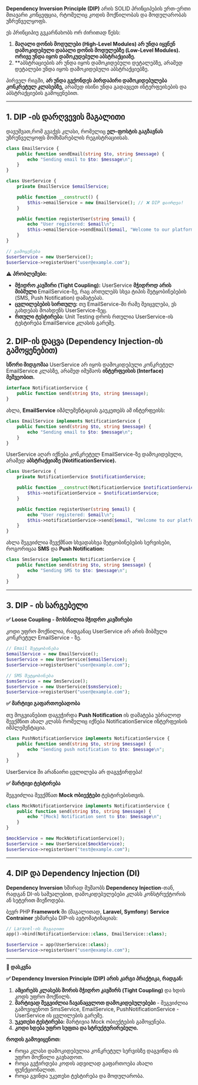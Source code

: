 **Dependency Inversion Principle (DIP)** არის SOLID პრინციპების ერთ-ერთი მთავარი კონცეფცია, რტომელიც კოდის მოქნილობას და მოდულარობას უზრუნველყოფს.

ეს პრინციპიუ გვკარნახობს ორ ძირითად წესს:
1. **მაღალი დონის მოდულები (High-Level Modules) არ უნდა იყვნენ დამოკიდებული დაბალი დონის მოდულებზე (Low-Level Modules). ორივე უნდა იყოს დამოკუდებული აბსტრაქციაზე.**
2. **აბსტრაციების არ უნდა იყოს დამოკიდებული დეტალებზე, არამედ დეტალები უნდა იყოს დამოკიდებული აბსტრაქციებზე.

პირველ რიგში, **არ უნდა გვქონდეს პირდაპირი დამოკიდებულება კონკრეტულ კლასებზე,** არამედ ისინი უნდა გადავცეთ ინტერფეისების და აბსტრაქციების გამოყენებით.

---
## 1. DIP -ის დარღვევის მაგალითი

დავუშვათ,რომ გვაქვს კლასი, რომელიც **ელ-ფოსტის გაგზავნას** უზრუნველყოფს მომხმარებლის რეგისტრაციისას.
```php
class EmailService {
    public function sendEmail(string $to, string $message) {
        echo "Sending email to $to: $message\n";
    }
}

class UserService {
    private EmailService $emailService;

    public function __construct() {
        $this->emailService = new EmailService(); // ❌ DIP დაირღვა!
    }

    public function registerUser(string $email) {
        echo "User registered: $email\n";
        $this->emailService->sendEmail($email, "Welcome to our platform!");
    }
}

// გამოყენება
$userService = new UserService();
$userService->registerUser("user@example.com");
```

⚠️ **პრობლემები:**

- **მჭიდრო კავშირი (Tight Coupling):** UserService **მჭიდროდ არის მიბმული** EmailService-ზე, რაც ართულებს სხვა ტიპის შეტყობინებების (SMS, Push Notification) დამატებას.
- **ცვლილებების სირთულე:** თუ EmailService-ში რამე შეიცვლება, ეს გახდებას მოახდენს UserService-ზეც.
- **რთული ტესტირება:** Unit Testing დროს რთულია UserService-ის ტესტირება EmailService კლასის გარეშე.

## 2. DIP-ის დაცვა (Dependency Injection-ის გამოყენებით)

**სწორი მიდგომაა** UserService არ იყოს დამოკიდებული კონკრეტულ EmailService კლასზე, არამედ იმუშაოს **ინტერფეისის (Interface) მეშვეობით.**

```php
interface NotificationService {
    public function send(string $to, string $message);
}
```

ახლა, **EmailService** იმპლემენტაციას გაუკეთებს ამ ინტერფეისს:

```php
class EmailService implements NotificationService {
    public function send(string $to, string $message) {
        echo "Sending email to $to: $message\n";
    }
}
```

UserService აღარ იქნება კონკრეტულ EmailService-ზე დამოკიდებული, არამედ **აბსტრაქციაზე (NotificationService).**

```php
class UserService {
    private NotificationService $notificationService;

    public function __construct(NotificationService $notificationService) {
        $this->notificationService = $notificationService;
    }

    public function registerUser(string $email) {
        echo "User registered: $email\n";
        $this->notificationService->send($email, "Welcome to our platform!");
    }
}
```

ახლა შეგვიძლია შევქმნათ სხვადასხვა შეტყობინებების სერვისები, როგორიცაა **SMS** და **Push Notification:**

```php
class SmsService implements NotificationService {
    public function send(string $to, string $message) {
        echo "Sending SMS to $to: $message\n";
    }
}
```

---
## 3. DIP - ის სარგებელი

**✅ Loose Coupling - მოხსნილია მჭიდრო კავშირები**

კოდი უფრო მოქნილია, რადგანაც UserService არ არის მიბმული კონკრეტულ EmailService - ზე.

```php
// Email შეტყობინება
$emailService = new EmailService();
$userService = new UserService($emailService);
$userService->registerUser("user@example.com");

// SMS შეტყობინება
$smsService = new SmsService();
$userService = new UserService($smsService);
$userService->registerUser("user@example.com");
```



**✅ მარტივი გაფართოებადობა**

თუ მოგვიანებით დაგვჭირდა **Push Notification** ის დამატება უბრალოდ შევქმნით ახალ კლასს რომელიც იქნება NotificationService ინტერფეისის იმპლემენტაცია.

```php
class PushNotificationService implements NotificationService {
    public function send(string $to, string $message) {
        echo "Sending push notification to $to: $message\n";
    }
}
```
UserService ში არანაირი ცვლილება არ დაგვჭირდება!


**✅ მარტივი ტესტირება**

შეგვიძლია შევქმნათ **Mock ობიექტები** ტესტირებისთვის.

```php
class MockNotificationService implements NotificationService {
    public function send(string $to, string $message) {
        echo "[Mock] Notification sent to $to: $message\n";
    }
}

$mockService = new MockNotificationService();
$userService = new UserService($mockService);
$userService->registerUser("test@example.com");
```

---

## 4.  DIP და Dependency Injection (DI)

**Dependency Inversion** ხშირად მუშაობს **Dependency Injection**-თან, რადგან DI-ის საშუალებით, დამოკიდებულებები კლასს კონსტრუქტორის ან სეტერით მიეწოდება.

ბევრ PHP **Framework** ში (მაგალითად, **Laravel,  Symfony**) **Service Contrainer** ეხმარება DIP-ის ავტომატიზაციას:

```php
// Laravel-ის მაგალითი
app()->bind(NotificationService::class, EmailService::class);

$userService = app(UserService::class);
$userService->registerUser("user@example.com");
```

---

**🚀 დასკვნა**

**✅ Dependency Inversion Principle (DIP) არის კარგი პრაქტიკა, რადგან:**

1. **ამცირებს კლასებს შორის მჭიდრო კავშირს (Tight Coupling)** და ხდის კოდს უფრო მოქნილს.
2. **მარტივად შეგვიძლია ჩავანაცვლოთ დამოკიდებულებები** - შეგვიძლია გამოვიყენოთ SmsService, EmailService, PushNotificationService - UserService ის ცვლილების გარეშე.
3. **უკეთესი ტესტირება:** მარტივია Mock ობიექტების გამოყენება.
4. **კოდი ხდება უფრო სუფთა და სტრუქტურირებული.**

**როდის გამოვიყენოთ:**

- როცა კლასი დამოკიდებულია კონკრეტულ სერვისზე დაგვინდა ის უფრო მოქნილი გავხადოთ.
- როცა გვჭირდება კოდის ადვილად გაფართოება ახალი ფუნქციონალით.
- როცა გვინდა უკეთესი ტესტირება და მოდულარობა.